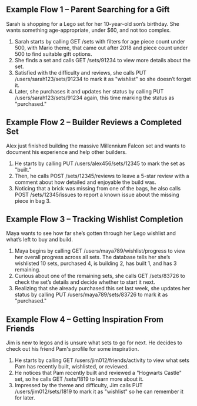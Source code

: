 ## Example Flow 1 – Parent Searching for a Gift
Sarah is shopping for a Lego set for her 10-year-old son’s birthday. She wants something age-appropriate, under $60, and not too complex.

1. Sarah starts by calling GET /sets with filters for age piece count under 500, with Mario theme, that came out after 2018 and piece count under 500 to find suitable gift options.
2. She finds a set and calls GET /sets/91234 to view more details about the set.
3. Satisfied with the difficulty and reviews, she calls PUT /users/sarah123/sets/91234 to mark it as "wishlist" so she doesn’t forget it.
4. Later, she purchases it and updates her status by calling PUT /users/sarah123/sets/91234 again, this time marking the status as "purchased."

## Example Flow 2 – Builder Reviews a Completed Set
Alex just finished building the massive Millennium Falcon set and wants to document his experience and help other builders.

1. He starts by calling PUT /users/alex456/sets/12345 to mark the set as "built."
2. Then, he calls POST /sets/12345/reviews to leave a 5-star review with a comment about how detailed and enjoyable the build was.
3. Noticing that a brick was missing from one of the bags, he also calls POST /sets/12345/issues to report a known issue about the missing piece in bag 3.

## Example Flow 3 – Tracking Wishlist Completion
Maya wants to see how far she’s gotten through her Lego wishlist and what’s left to buy and build.

1. Maya begins by calling GET /users/maya789/wishlist/progress to view her overall progress across all sets. The database tells her she’s wishlisted 10 sets, purchased 4, is building 2, has built 1, and has 3 remaining.
2. Curious about one of the remaining sets, she calls GET /sets/83726 to check the set’s details and decide whether to start it next.
3. Realizing that she already purchased this set last week, she updates her status by calling PUT /users/maya789/sets/83726 to mark it as "purchased."

## Example Flow 4 – Getting Inspiration From Friends
Jim is new to legos and is unsure what sets to go for next. He decides to check out his friend Pam's profile for some inspiration.

1. He starts by calling GET /users/jim012/friends/activity to view what sets Pam has recently built, wishlisted, or reviewed.
2. He notices that Pam recently built and reviewed a "Hogwarts Castle" set, so he calls GET /sets/1819 to learn more about it.
3. Impressed by the theme and difficulty, Jim calls PUT /users/jim012/sets/1819 to mark it as "wishlist" so he can remember it for later.
